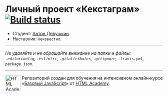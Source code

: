 # Личный проект «Кекстаграм» [![Build status][travis-image]][travis-url]

* Студент: [Антон Девушкин](https://up.htmlacademy.ru/javascript/11/user/305929).
* Наставник: `Неизвестно`.

---

_Не удаляйте и не обращайте внимание на папки и файлы:_<br>
_`.editorconfig`, `.eslintrc`, `.gitattributes`, `.gitignore`, `.travis.yml`, `package.json`._

---

<a href="https://htmlacademy.ru/intensive/javascript"><img align="left" width="50" height="50" title="HTML Academy" src="https://up.htmlacademy.ru/static/img/intensive/javascript/logo-for-github.svg"></a>

Репозиторий создан для обучения на интенсивном онлайн‑курсе «[Базовый JavaScript](https://htmlacademy.ru/intensive/javascript)» от [HTML Academy](https://htmlacademy.ru).

[travis-image]: https://travis-ci.org/htmlacademy-javascript/305929-kekstagram.svg?branch=master
[travis-url]: https://travis-ci.org/htmlacademy-javascript/305929-kekstagram
